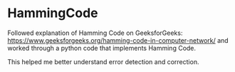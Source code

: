 # HammingCode

Followed explanation of Hamming Code on GeeksforGeeks: https://www.geeksforgeeks.org/hamming-code-in-computer-network/ and worked through a python code that implements Hamming Code. 

This helped me better understand error detection and correction.
